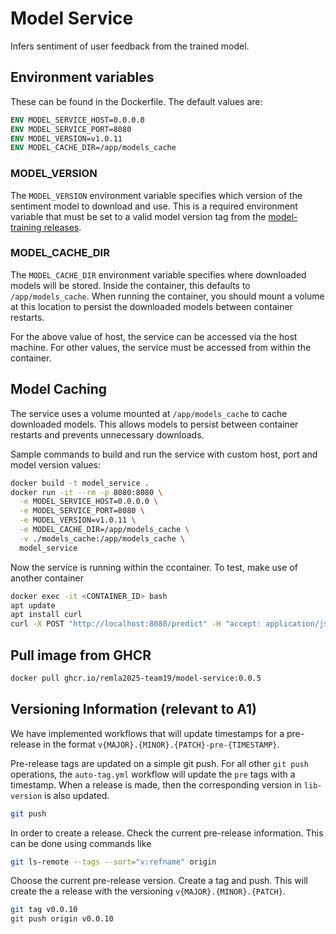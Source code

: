 # Model Service

Infers sentiment of user feedback from the trained model.

## Environment variables

These can be found in the Dockerfile. The default values are:

```dockerfile
ENV MODEL_SERVICE_HOST=0.0.0.0
ENV MODEL_SERVICE_PORT=8080
ENV MODEL_VERSION=v1.0.11
ENV MODEL_CACHE_DIR=/app/models_cache
```

### MODEL_VERSION

The `MODEL_VERSION` environment variable specifies which version of the sentiment model to download and use. This is a required environment variable that must be set to a valid model version tag from the [model-training releases](https://github.com/remla2025-team19/model-training/releases).

### MODEL_CACHE_DIR

The `MODEL_CACHE_DIR` environment variable specifies where downloaded models will be stored. Inside the container, this defaults to `/app/models_cache`. When running the container, you should mount a volume at this location to persist the downloaded models between container restarts.

For the above value of host, the service can be accessed via the host machine. For other values, the service must be accessed from within the container.

## Model Caching

The service uses a volume mounted at `/app/models_cache` to cache downloaded models. This allows models to persist between container restarts and prevents unnecessary downloads.

Sample commands to build and run the service with custom host, port and model version values:

```bash
docker build -t model_service .
docker run -it --rm -p 8080:8080 \
  -e MODEL_SERVICE_HOST=0.0.0.0 \
  -e MODEL_SERVICE_PORT=8080 \
  -e MODEL_VERSION=v1.0.11 \
  -e MODEL_CACHE_DIR=/app/models_cache \
  -v ./models_cache:/app/models_cache \
  model_service
```

Now the service is running within the ccontainer. To test, make use of another container

```bash
docker exec -it <CONTAINER_ID> bash
apt update
apt install curl
curl -X POST "http://localhost:8080/predict" -H "accept: application/json" -H "Content-Type: application/json" -d "{ \"review\": \" The food is bad.\"}"
```

## Pull image from GHCR

```bash
docker pull ghcr.io/remla2025-team19/model-service:0.0.5
```

## Versioning Information (relevant to A1)

We have implemented workflows that will update timestamps for a pre-release in the format `v{MAJOR}.{MINOR}.{PATCH}-pre-{TIMESTAMP}`.
 
Pre-release tags are updated on a simple git push. For all other `git push` operations, the `auto-tag.yml` workflow will update the `pre` tags with a timestamp. When a release is made, then the corresponding version in `lib-version` is also updated.

```bash
git push
```

In order to create a release. Check the current pre-release information. This can be done using commands like 
```bash
git ls-remote --tags --sort="v:refname" origin
```
Choose the current pre-release version. Create a tag and push. This will create the a release with the versioning `v{MAJOR}.{MINOR}.{PATCH}`.

```bash
git tag v0.0.10
git push origin v0.0.10
```